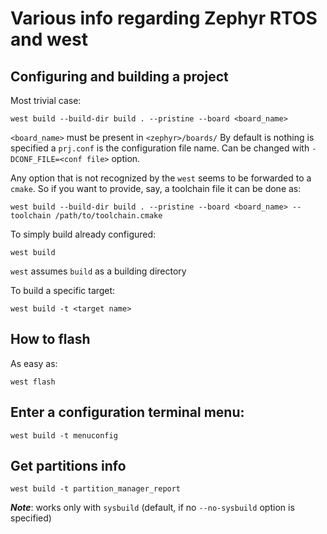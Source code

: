 # Various info regarding Zephyr RTOS and west

## Configuring and building a project
Most trivial case:
```
west build --build-dir build . --pristine --board <board_name>
```

`<board_name>` must be present in `<zephyr>/boards/`
By default is nothing is specified a `prj.conf` is the configuration file name.
Can be changed with `-DCONF_FILE=<conf file>` option.

Any option that is not recognized by the `west` seems to be forwarded to a `cmake`.
So if you want to provide, say, a toolchain file it can be done as:
```
west build --build-dir build . --pristine --board <board_name> --toolchain /path/to/toolchain.cmake
```

To simply build already configured:
```
west build
```
`west` assumes `build` as a building directory

To build a specific target:
```
west build -t <target name>
```

## How to flash
As easy as:
```
west flash
```

## Enter a configuration terminal menu:
```
west build -t menuconfig
```

## Get partitions info
```
west build -t partition_manager_report
```
***Note***: works only with `sysbuild` (default, if no `--no-sysbuild` option is specified)

